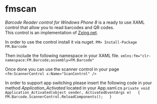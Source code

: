 fmscan
======

*Barcode Reader control for Windows Phone 8* is a ready to use XAML control that allow you to read barcodes and QR codes.  
This control is an implementation of [Zxing.net](http://zxingnet.codeplex.com/).

In order to use the control install it via nuget.
`PM> Install-Package FM.Barcode`

Then include the following namespace in your XAML file.
`xmlns:fm="clr-namespace:FM.Barcode;assembly=FM.Barcode"`

Once done you can use the scanner control in your page
`<fm:ScannerControl x:Name="ScanControl" />`  
  
In order to support app switching please insert the following code in your method *Application_Activated* located in your App.xaml.cs
`private void Application_Activated(object sender, ActivatedEventArgs e)  
{  
    FM.Barcode.ScannerControl.ReloadComponents();  
}
`
